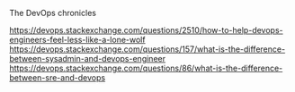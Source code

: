 The DevOps chronicles

https://devops.stackexchange.com/questions/2510/how-to-help-devops-engineers-feel-less-like-a-lone-wolf
https://devops.stackexchange.com/questions/157/what-is-the-difference-between-sysadmin-and-devops-engineer
https://devops.stackexchange.com/questions/86/what-is-the-difference-between-sre-and-devops
